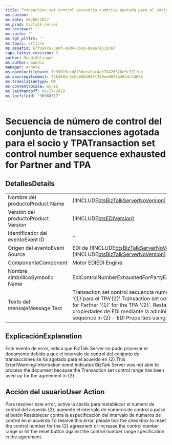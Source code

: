 ```yaml
---
title: Transaction set control secuencia numérica agotada para el socio y TPA | Microsoft Docs
ms.custom: ''
ms.date: 06/08/2017
ms.prod: biztalk-server
ms.reviewer: ''
ms.suite: ''
ms.tgt_pltfrm: ''
ms.topic: article
ms.assetid: 67f194ca-3e0f-4ad4-8bc8-88aa7e5193a7
caps.latest.revision: 3
author: MandiOhlinger
ms.author: mandia
manager: anneta
ms.openlocfilehash: 7c39815ccd013deea9ac4ef78426320e5c371feb
ms.sourcegitcommit: 266308ec5c6a9d8d80ff298ee6051b4843c5d626
ms.translationtype: MT
ms.contentlocale: es-ES
ms.lasthandoff: 06/27/2018
ms.locfileid: "36968517"
---
```

# <a name="transaction-set-control-number-sequence-exhausted-for-partner-and-tpa"></a><span data-ttu-id="607e0-102">Secuencia de número de control del conjunto de transacciones agotada para el socio y TPA</span><span class="sxs-lookup"><span data-stu-id="607e0-102">Transaction set control number sequence exhausted for Partner and TPA</span></span>
## <a name="details"></a><span data-ttu-id="607e0-103">Detalles</span><span class="sxs-lookup"><span data-stu-id="607e0-103">Details</span></span>  
  
|                 |                                                                                                                                                                        |
|-----------------|------------------------------------------------------------------------------------------------------------------------------------------------------------------------|
|  <span data-ttu-id="607e0-104">Nombre del producto</span><span class="sxs-lookup"><span data-stu-id="607e0-104">Product Name</span></span>   |                                           [!INCLUDE[btsBizTalkServerNoVersion](../includes/btsbiztalkservernoversion-md.md)]                                           |
| <span data-ttu-id="607e0-105">Versión del producto</span><span class="sxs-lookup"><span data-stu-id="607e0-105">Product Version</span></span> |                                                       [!INCLUDE[btsEDIVersion](../includes/btsediversion-md.md)]                                                       |
|    <span data-ttu-id="607e0-106">Identificador del evento</span><span class="sxs-lookup"><span data-stu-id="607e0-106">Event ID</span></span>     |                                                                                   -                                                                                    |
|  <span data-ttu-id="607e0-107">Origen del evento</span><span class="sxs-lookup"><span data-stu-id="607e0-107">Event Source</span></span>   |                                         <span data-ttu-id="607e0-108">EDI de [!INCLUDE[btsBizTalkServerNoVersion](../includes/btsbiztalkservernoversion-md.md)]</span><span class="sxs-lookup"><span data-stu-id="607e0-108">[!INCLUDE[btsBizTalkServerNoVersion](../includes/btsbiztalkservernoversion-md.md)] EDI</span></span>                                         |
|    <span data-ttu-id="607e0-109">Componente</span><span class="sxs-lookup"><span data-stu-id="607e0-109">Component</span></span>    |                                                                               <span data-ttu-id="607e0-110">Motor EDI</span><span class="sxs-lookup"><span data-stu-id="607e0-110">EDI Engine</span></span>                                                                               |
|  <span data-ttu-id="607e0-111">Nombre simbólico</span><span class="sxs-lookup"><span data-stu-id="607e0-111">Symbolic Name</span></span>  |                                                                   <span data-ttu-id="607e0-112">EdiControlNumberExhaustedForParty</span><span class="sxs-lookup"><span data-stu-id="607e0-112">EdiControlNumberExhaustedForParty</span></span>                                                                    |
|  <span data-ttu-id="607e0-113">Texto del mensaje</span><span class="sxs-lookup"><span data-stu-id="607e0-113">Message Text</span></span>   | <span data-ttu-id="607e0-114">Transaction set control secuencia numérica agotada para el socio '{1}'para el TPA'{2}'.</span><span class="sxs-lookup"><span data-stu-id="607e0-114">Transaction set control number sequence exhausted for Partner '{1}' for the TPA '{2}'.</span></span> <span data-ttu-id="607e0-115">Restablezca la secuencia en {2} - propiedades de EDI mediante la administración de BizTalk Server.</span><span class="sxs-lookup"><span data-stu-id="607e0-115">Reset the sequence in {2} - EDI Properties using BizTalk Server Administration.</span></span> |
  
## <a name="explanation"></a><span data-ttu-id="607e0-116">Explicación</span><span class="sxs-lookup"><span data-stu-id="607e0-116">Explanation</span></span>  
 <span data-ttu-id="607e0-117">Este evento de error,  indica que BizTalk Server no pudo procesar el documento debido a que el intervalo de control del conjunto de transacciones se ha agotado para el acuerdo en {2}.</span><span class="sxs-lookup"><span data-stu-id="607e0-117">This Error/Warning/Information event indicates BizTalk Server was not able to process the document because the Transaction set control range has been used up for the agreement in {2}.</span></span>  
  
## <a name="user-action"></a><span data-ttu-id="607e0-118">Acción del usuario</span><span class="sxs-lookup"><span data-stu-id="607e0-118">User Action</span></span>  
 <span data-ttu-id="607e0-119">Para resolver este error, active la casilla para restablecer el número de control del acuerdo {2}, aumente el intervalo de números de control o pulse el botón Restablecer contra la especificación del intervalo de números de control en el acuerdo.</span><span class="sxs-lookup"><span data-stu-id="607e0-119">To resolve this error, please tick the checkbox to reset the control number for the {2} agreement or increase the control number range or hit the reset button against the control number range specification in the agreement.</span></span>